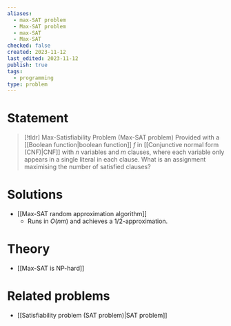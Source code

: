 ```yaml
---
aliases:
  - max-SAT problem
  - Max-SAT problem
  - max-SAT
  - Max-SAT
checked: false
created: 2023-11-12
last_edited: 2023-11-12
publish: true
tags:
  - programming
type: problem
---
```

# Statement

>[!tldr] Max-Satisfiability Problem (Max-SAT problem)
>Provided with a [[Boolean function|boolean function]] $f$ in [[Conjunctive normal form (CNF)|CNF]] with $n$ variables and $m$ clauses, where each variable only appears in a single literal in each clause. What is an assignment maximising the number of satisfied clauses?

# Solutions

- [[Max-SAT random approximation algorithm]]
	- Runs in $O(nm)$ and achieves a $1/2$-approximation.

# Theory

- [[Max-SAT is NP-hard]]

# Related problems

- [[Satisfiability problem (SAT problem)|SAT problem]]